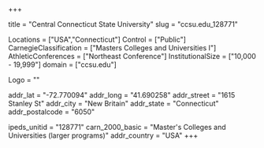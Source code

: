 
+++

title = "Central Connecticut State University"
slug = "ccsu.edu_128771"

Locations = ["USA","Connecticut"]
Control = ["Public"]
CarnegieClassification = ["Masters Colleges and Universities I"]
AthleticConferences = ["Northeast Conference"]
InstitutionalSize = ["10,000 - 19,999"]
domain = ["ccsu.edu"]

Logo = ""

addr_lat = "-72.770094"
addr_long = "41.690258"
addr_street = "1615 Stanley St"
addr_city = "New Britain"
addr_state = "Connecticut"
addr_postalcode = "6050"

ipeds_unitid = "128771"
carn_2000_basic = "Master's Colleges and Universities (larger programs)"
addr_country = "USA"
+++
    
